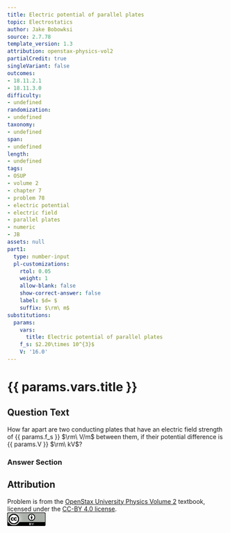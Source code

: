 ```yaml
---
title: Electric potential of parallel plates
topic: Electrostatics
author: Jake Bobowksi
source: 2.7.78
template_version: 1.3
attribution: openstax-physics-vol2
partialCredit: true
singleVariant: false
outcomes:
- 18.11.2.1
- 18.11.3.0
difficulty:
- undefined
randomization:
- undefined
taxonomy:
- undefined
span:
- undefined
length:
- undefined
tags:
- OSUP
- volume 2
- chapter 7
- problem 78
- electric potential
- electric field
- parallel plates
- numeric
- JB
assets: null
part1:
  type: number-input
  pl-customizations:
    rtol: 0.05
    weight: 1
    allow-blank: false
    show-correct-answer: false
    label: $d= $
    suffix: $\rm\ m$
substitutions:
  params:
    vars:
      title: Electric potential of parallel plates
    f_s: $2.20\times 10^{3}$
    V: '16.0'
---
```

# {{ params.vars.title }}

## Question Text

How far apart are two conducting plates that have an electric field strength of {{ params.f_s }} $\rm\ V/m$ between them, if their potential difference is {{ params.V }} $\rm\ kV$?

### Answer Section

## Attribution

Problem is from the [OpenStax University Physics Volume 2](https://openstax.org/details/books/university-physics-volume-2) textbook, licensed under the [CC-BY 4.0 license](https://creativecommons.org/licenses/by/4.0/).<br>![Image representing the Creative Commons 4.0 BY license.](https://raw.githubusercontent.com/firasm/bits/master/by.png)